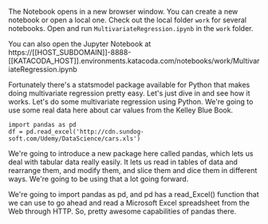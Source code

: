 The Notebook opens in a new browser window. You can create a new notebook or open a local one. Check out the local folder `work` for several notebooks. Open and run `MultivariateRegression.ipynb` in the `work` folder.

You can also open the Jupyter Notebook at https://[[HOST_SUBDOMAIN]]-8888-[[KATACODA_HOST]].environments.katacoda.com/notebooks/work/MultivariateRegression.ipynb

Fortunately there's a statsmodel package available for Python that makes doing multivariate regression pretty easy. Let's just dive in and see how it works. Let's do some multivariate regression using Python. We're going to use some real data here about car values from the Kelley Blue Book.

```
import pandas as pd
df = pd.read_excel('http://cdn.sundog-soft.com/Udemy/DataScience/cars.xls')
```

We're going to introduce a new package here called pandas, which lets us deal with tabular data really easily. It lets us read in tables of data and rearrange them, and modify them, and slice them and dice them in different ways. We're going to be using that a lot going forward.

We're going to import pandas as pd, and pd has a read_Excel() function that we can use to go ahead and read a Microsoft Excel spreadsheet from the Web through HTTP. So, pretty awesome capabilities of pandas there.
